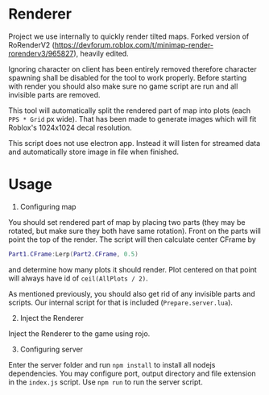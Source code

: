 # Renderer

Project we use internally to quickly render tilted maps. Forked version of RoRenderV2 (https://devforum.roblox.com/t/minimap-render-rorenderv3/965827), heavily edited.

Ignoring character on client has been entirely removed therefore character spawning shall be disabled for the tool to work properly. Before starting with render you should also make sure no game script are run and all invisible parts are removed.

This tool will automatically split the rendered part of map into plots (each `PPS * Grid` px wide). That has been made to generate images which will fit Roblox's 1024x1024 decal resolution.

This script does not use electron app. Instead it will listen for streamed data and automatically store image in file when finished.

# Usage

1) Configuring map

You should set rendered part of map by placing two parts (they may be rotated, but make sure they both have same rotation). Front on the parts will point the top of the render. The script will then calculate center CFrame by 
```lua
Part1.CFrame:Lerp(Part2.CFrame, 0.5)
```
and determine how many plots it should render. Plot centered on that point will always have id of `ceil(AllPlots / 2)`.

As mentioned previously, you should also get rid of any invisible parts and scripts. Our internal script for that is included (`Prepare.server.lua`).

2) Inject the Renderer

Inject the Renderer to the game using rojo.

3) Configuring server

Enter the server folder and run `npm install` to install all nodejs dependencies. You may configure port, output directory and file extension in the `index.js` script. Use `npm run` to run the server script.
